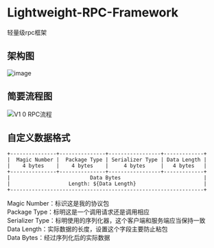 # Lightweight-RPC-Framework
轻量级rpc框架

## 架构图
![image](https://user-images.githubusercontent.com/56989167/124855860-287cd180-dfdc-11eb-95ac-61311a7ad742.png)


## 简要流程图
![V1 0 RPC流程](https://user-images.githubusercontent.com/56989167/124855056-f61ea480-dfda-11eb-8787-08e0663e96b6.png)

## 自定义数据格式
```
+---------------+---------------+-----------------+-------------+
|  Magic Number |  Package Type | Serializer Type | Data Length |
|    4 bytes    |    4 bytes    |     4 bytes     |   4 bytes   |
+---------------+---------------+-----------------+-------------+
|                          Data Bytes                           |
|                   Length: ${Data Length}                      |
+---------------------------------------------------------------+
```
Magic Number：标识这是我的协议包<br>
Package Type：标明这是一个调用请求还是调用相应<br>
Serializer Type：标明使用的序列化器，这个客户端和服务端应当保持一致<br>
Data Length：实际数据的长度，设置这个字段主要防止粘包<br>
Data Bytes：经过序列化后的实际数据<br>
